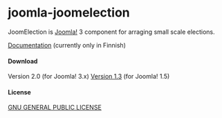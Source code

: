 joomla-joomelection
===================

JoomElection is [Joomla!](http://www.joomla.org/) 3 component for arraging small scale elections.

[Documentation](https://github.com/anttikekki/joomla-joomelection/wiki) (currently only in Finnish)

#### Download
Version 2.0 (for Joomla! 3.x)
[Version 1.3](https://github.com/anttikekki/joomla-joomelection/releases/tag/1.3) (for Joomla! 1.5)

#### License
[GNU GENERAL PUBLIC LICENSE](http://www.gnu.org/copyleft/gpl.html)
